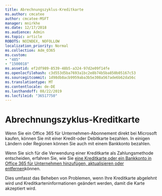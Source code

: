```yaml
---
title: Abrechnungszyklus-Kreditkarte
ms.author: cmcatee
author: cmcatee-MSFT
manager: mnirkhe
ms.date: 12/17/2018
ms.audience: Admin
ms.topic: article
ROBOTS: NOINDEX, NOFOLLOW
localization_priority: Normal
ms.collection: Adm_O365
ms.custom:
- "485"
- "1500018"
ms.assetid: ef2df989-8539-48b5-a324-97d2e09f14fe
ms.openlocfilehash: c3d553d5ba7693a1bc2e8b74b5ba850b05167c53
ms.sourcegitcommit: 1d98db8acb9959aba3b5e308a567ade6b62da56c
ms.translationtype: MT
ms.contentlocale: de-DE
ms.lasthandoff: 08/22/2019
ms.locfileid: "36517750"
---
```

# <a name="billing-cycle-credit-card"></a>Abrechnungszyklus-Kreditkarte

Wenn Sie ein Office 365 für Unternehmen-Abonnement direkt bei Microsoft kaufen, können Sie mit einer Kredit-oder Debitkarte bezahlen. In einigen Ländern oder Regionen können Sie auch mit einem Bankkonto bezahlen.
  
Wenn Sie sich für die Verwendung einer Kreditkarte als Zahlungsmethode entscheiden, erfahren Sie, wie Sie [eine Kreditkarte oder ein Bankkonto in Office 365 für Unternehmen hinzufügen, aktualisieren oder entfernen](https://docs.microsoft.com/office365/admin/subscriptions-and-billing/add-update-or-remove-credit-card-or-bank-account)können.
  
Dies umfasst das Beheben von Problemen, wenn Ihre Kreditkarte abgelehnt wird und Kreditkarteninformationen geändert werden, damit die Karte akzeptiert wird.
